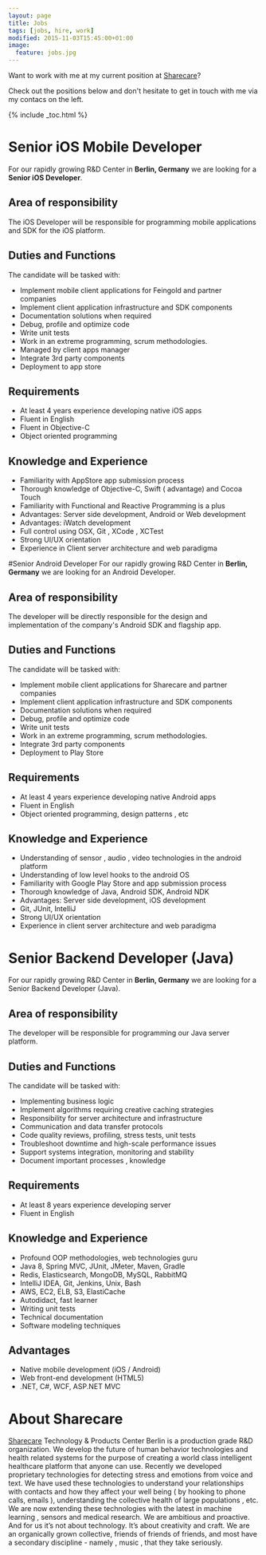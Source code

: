 ```yaml
---
layout: page
title: Jobs
tags: [jobs, hire, work]
modified: 2015-11-03T15:45:00+01:00
image:
  feature: jobs.jpg
---
```



Want to work with me at my current position at [Sharecare](https://www.sharecare.com)? 


Check out the positions below and don't hesitate to get in touch with me via my contacs on the left.


{% include _toc.html %}



# Senior iOS Mobile Developer
 
For our rapidly growing R&D Center in __Berlin, Germany__ we are looking for a __Senior iOS Developer__.
 
## Area of responsibility 
The iOS Developer will be responsible for programming mobile applications  and SDK for the iOS platform. 
 
## Duties and Functions

The candidate will be tasked with:

- Implement mobile client applications for Feingold and partner companies
- Implement client application infrastructure and SDK components
- Documentation solutions when required
- Debug, profile and optimize code
- Write unit tests
- Work in an extreme programming, scrum methodologies. 
- Managed by client apps manager
- Integrate 3rd party components
- Deployment to app store
 
## Requirements
- At least 4 years experience developing native iOS apps
- Fluent in English
- Fluent in Objective-C
- Object oriented programming
 
## Knowledge and Experience
- Familiarity with AppStore app submission process
- Thorough knowledge of Objective-C, Swift ( advantage) and Cocoa Touch
- Familiarity with Functional and Reactive Programming is a plus 
- Advantages: Server side development, Android or Web development
- Advantages: iWatch development 
- Full control using OSX, Git , XCode , XCTest
- Strong UI/UX orientation
- Experience in Client server architecture and web paradigma

#Senior  Android Developer 
For our rapidly growing R&D Center in __Berlin, Germany__ we are looking for an Android Developer.
 
## Area of responsibility 
The developer will be directly responsible for the design and implementation of the company's Android SDK and flagship app. 
 
## Duties and Functions
The candidate will be tasked with:

- Implement mobile client applications for Sharecare  and partner companies
- Implement client application infrastructure and SDK components
- Documentation solutions when required
- Debug, profile and optimize code
- Write unit tests
- Work in an extreme programming, scrum methodologies. 
- Integrate 3rd party components
- Deployment to Play Store

## Requirements
- At least 4 years experience developing native Android apps
- Fluent in English 
- Object oriented programming,  design patterns , etc 

## Knowledge and Experience
- Understanding of sensor , audio , video technologies in the android platform 
- Understanding of low level hooks to the android OS 
- Familiarity with Google Play Store and app submission process
- Thorough knowledge of Java, Android SDK, Android NDK
- Advantages: Server side development, iOS development
- Git, JUnit, IntelliJ
- Strong UI/UX orientation
- Experience in client server architecture and web paradigma
 

# Senior Backend Developer (Java)

For our rapidly growing R&D Center in __Berlin, Germany__ we are looking for a Senior Backend Developer (Java).
 
## Area of responsibility 
The developer will be responsible for programming our Java server platform. 
 
## Duties and Functions
The candidate will be tasked with:

- Implementing business logic
- Implement algorithms requiring creative caching strategies
- Responsibility for server architecture and infrastructure
- Communication and data transfer protocols
- Code quality reviews, profiling, stress tests, unit tests
- Troubleshoot downtime and high-scale performance issues
- Support systems integration, monitoring and stability
- Document important processes , knowledge
 
## Requirements
- At least 8 years experience developing server 
- Fluent in English
 
## Knowledge and Experience
- Profound OOP methodologies, web technologies guru
- Java 8, Spring MVC, JUnit, JMeter, Maven, Gradle
- Redis, Elasticsearch, MongoDB, MySQL, RabbitMQ
- IntelliJ IDEA, Git, Jenkins, Unix, Bash
- AWS, EC2, ELB, S3, ElastiCache
- Autodidact, fast learner
- Writing unit tests 
- Technical documentation 
- Software modeling techniques 

## Advantages
- Native mobile development (iOS / Android)
- Web front-end development (HTML5)
- .NET, C#, WCF, ASP.NET MVC

# About Sharecare
[Sharecare](https://www.sharecare.com) Technology & Products Center Berlin is a production grade R&D organization. We develop the future of human behavior technologies  and health related systems for the purpose of creating a world class intelligent healthcare platform that anyone can use. Recently we developed proprietary technologies for detecting stress and emotions from voice and text. We have used these technologies to understand your relationships with contacts and how they affect your well being ( by hooking to phone calls, emails ), understanding the collective health of large populations , etc. We are now extending these technologies with the latest in machine learning , sensors and medical research.  We are ambitious and proactive. And for us it’s not about technology. It’s about creativity and craft. We are an organically grown collective, friends of friends of friends, and most have a secondary discipline  - namely , music , that they take seriously.
